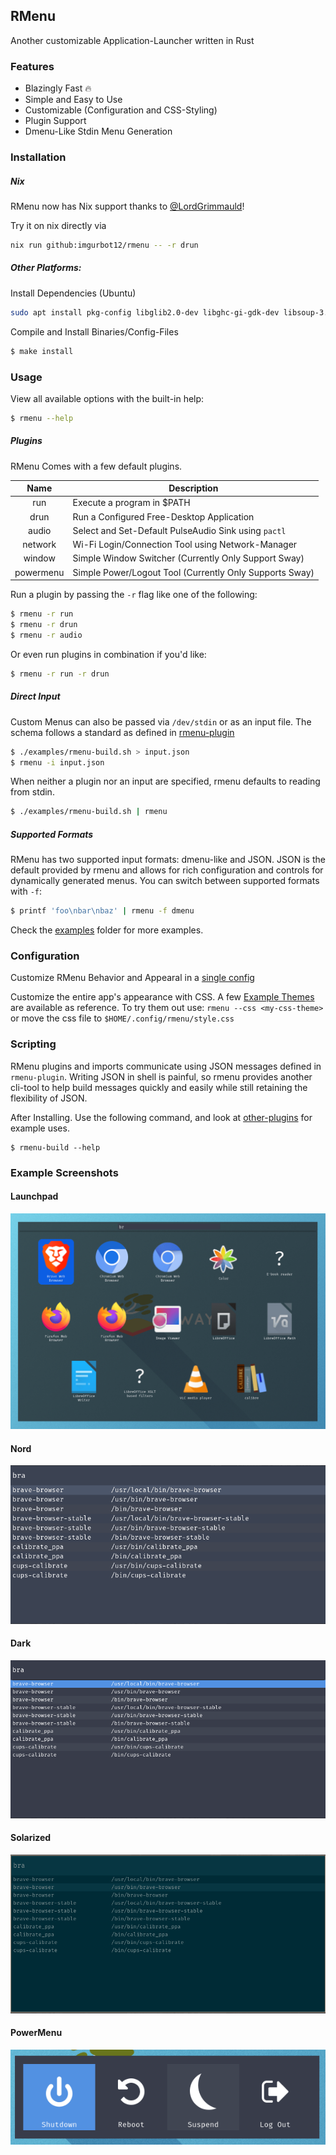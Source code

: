 ## RMenu

Another customizable Application-Launcher written in Rust

### Features

- Blazingly Fast 🔥
- Simple and Easy to Use
- Customizable (Configuration and CSS-Styling)
- Plugin Support
- Dmenu-Like Stdin Menu Generation

### Installation

##### Nix

RMenu now has Nix support thanks to
[@LordGrimmauld](https://github.com/LordGrimmauld)!

Try it on nix directly via

```bash
nix run github:imgurbot12/rmenu -- -r drun
```

##### Other Platforms:

Install Dependencies (Ubuntu)

```bash
sudo apt install pkg-config libglib2.0-dev libghc-gi-gdk-dev libsoup-3.0-dev libjavascriptcoregtk-4.1-dev libwebkit2gtk-4.1-dev libnm-dev
```

Compile and Install Binaries/Config-Files

```bash
$ make install
```

### Usage

View all available options with the built-in help:

```bash
$ rmenu --help
```

##### Plugins

RMenu Comes with a few default plugins.

|   Name    | Description                                             |
| :-------: | ------------------------------------------------------- |
|    run    | Execute a program in $PATH                              |
|   drun    | Run a Configured Free-Desktop Application               |
|   audio   | Select and Set-Default PulseAudio Sink using `pactl`    |
|  network  | Wi-Fi Login/Connection Tool using Network-Manager       |
|  window   | Simple Window Switcher (Currently Only Support Sway)    |
| powermenu | Simple Power/Logout Tool (Currently Only Supports Sway) |

Run a plugin by passing the `-r` flag like one of the following:

```bash
$ rmenu -r run
$ rmenu -r drun
$ rmenu -r audio
```

Or even run plugins in combination if you'd like:

```bash
$ rmenu -r run -r drun
```

##### Direct Input

Custom Menus can also be passed via `/dev/stdin` or as an input file. The schema
follows a standard as defined in [rmenu-plugin](./rmenu-plugin)

```bash
$ ./examples/rmenu-build.sh > input.json
$ rmenu -i input.json
```

When neither a plugin nor an input are specified, rmenu defaults to reading from
stdin.

```bash
$ ./examples/rmenu-build.sh | rmenu
```

##### Supported Formats

RMenu has two supported input formats: dmenu-like and JSON. JSON is the default
provided by rmenu and allows for rich configuration and controls for dynamically
generated menus. You can switch between supported formats with `-f`:

```bash
$ printf 'foo\nbar\nbaz' | rmenu -f dmenu
```

Check the [examples](./examples) folder for more examples.

### Configuration

Customize RMenu Behavior and Appearal in a
[single config](./rmenu/public/config.yaml)

Customize the entire app's appearance with CSS. A few
[Example Themes](./themes/) are available as reference. To try them out use:
`rmenu --css <my-css-theme>` or move the css file to
`$HOME/.config/rmenu/style.css`

### Scripting

RMenu plugins and imports communicate using JSON messages defined in
`rmenu-plugin`. Writing JSON in shell is painful, so rmenu provides another
cli-tool to help build messages quickly and easily while still retaining the
flexibility of JSON.

After Installing. Use the following command, and look at
[other-plugins](./other-plugins) for example uses.

```
$ rmenu-build --help
```

### Example Screenshots

#### Launchpad

![launchpad](./screenshots/launchpad.png)

#### Nord

![nord](./screenshots/nord.png)

#### Dark

![dark](./screenshots/dark.png)

#### Solarized

![solzarized](./screenshots/solarized.png)

#### PowerMenu

![powermenu](./screenshots/powermenu.png)
